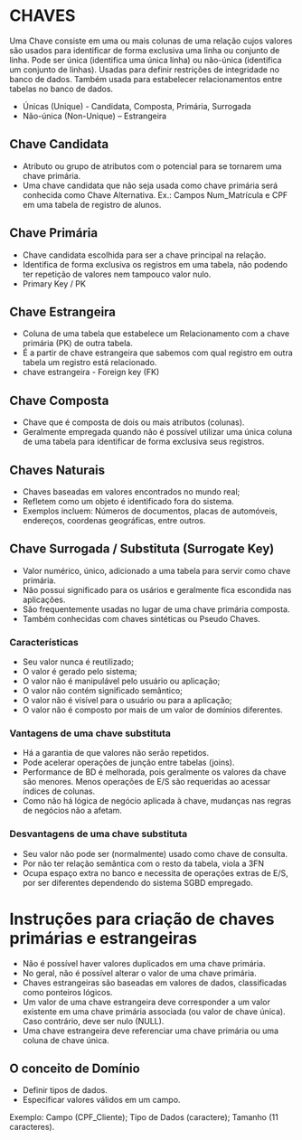 # CHAVES

Uma Chave consiste em uma ou mais colunas de uma relação cujos valores são usados para identificar de forma exclusiva uma linha ou conjunto de linha.
Pode ser única (identifica uma única linha) ou não-única (identifica um conjunto de linhas).
Usadas para definir restrições de integridade no banco de dados.
Também usada para estabelecer relacionamentos entre tabelas no banco de dados.

* Únicas (Unique) - Candidata, Composta, Primária, Surrogada
* Não-única (Non-Unique) – Estrangeira

## Chave Candidata
* Atributo ou grupo de atributos com o potencial para se tornarem uma chave primária.
* Uma chave candidata que não seja usada como chave primária será conhecida como Chave Alternativa.
Ex.: Campos Num_Matrícula e CPF em uma tabela de registro de alunos.

## Chave Primária
* Chave candidata escolhida para ser a chave principal na relação.
* Identifica de forma exclusiva os registros em uma tabela, não podendo ter repetição de valores nem tampouco valor nulo.
* Primary Key / PK

## Chave Estrangeira
* Coluna de uma tabela que estabelece um Relacionamento com a chave primária (PK) de outra tabela.
* É a partir de chave estrangeira que sabemos com qual registro em outra tabela um registro está relacionado.
* chave estrangeira - Foreign key (FK)

## Chave Composta

* Chave que é composta de dois ou mais atributos (colunas).
* Geralmente empregada quando não é possível utilizar uma única coluna de uma tabela para identificar de forma exclusiva seus registros.

## Chaves Naturais

* Chaves baseadas em valores encontrados no mundo real;
* Refletem como um objeto é identificado fora do sistema.
* Exemplos incluem: Números de documentos, placas de automóveis, endereços, coordenas geográficas, entre outros.


## Chave Surrogada / Substituta (Surrogate Key)

* Valor numérico, único, adicionado a uma tabela para servir como chave primária.
* Não possui significado para os usários e geralmente fica escondida nas aplicações.
* São frequentemente usadas no lugar de uma chave primária composta.
* Também conhecidas com chaves sintéticas ou Pseudo Chaves.

### Características

* Seu valor nunca é reutilizado;
* O valor é gerado pelo sistema;
* O valor não é manipulável pelo usuário ou aplicação;
* O valor não contém significado semântico;
* O valor não é visível para o usuário ou para a aplicação;
* O valor não é composto por mais de um valor de domínios diferentes.

### Vantagens de uma chave substituta

* Há a garantia de que valores não serão repetidos.
* Pode acelerar operações de junção entre tabelas (joins).
* Performance de BD é melhorada, pois geralmente os valores da chave são menores. Menos operações de E/S são requeridas ao acessar índices de colunas.
* Como não há lógica de negócio aplicada à chave, mudanças nas regras de negócios não a afetam.

### Desvantagens de uma chave substituta

* Seu valor não pode ser (normalmente) usado como chave de consulta.
* Por não ter relação semântica com o resto da tabela, viola a 3FN
* Ocupa espaço extra no banco e necessita de operações extras de E/S, por ser diferentes dependendo do sistema SGBD empregado.

# Instruções para criação de chaves primárias e estrangeiras

* Não é possível haver valores duplicados em uma chave primária.
* No geral, não é possível alterar o valor de uma chave primária.
* Chaves estrangeiras são baseadas em valores de dados, classificadas como ponteiros lógicos.
* Um valor de uma chave estrangeira deve corresponder a um valor existente em uma chave primária associada (ou valor de chave única). Caso contrário, deve ser nulo (NULL).
* Uma chave estrangeira deve referenciar uma chave primária ou uma coluna de chave única.

## O conceito de Domínio

* Definir tipos de dados.
* Especificar valores válidos em um campo.

Exemplo: Campo (CPF_Cliente); 
Tipo de Dados (caractere);
Tamanho (11 caracteres).